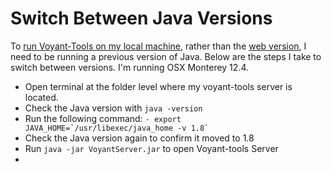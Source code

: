 # Switch Between Java Versions

To [run Voyant-Tools on my local machine](https://github.com/voyanttools/VoyantServer), rather than the [web version](https://voyant-tools.org/), I need to be running a previous version of Java. Below are the steps I take to switch between versions. I'm running OSX Monterey 12.4. 

- Open terminal at the folder level where my voyant-tools server is located.
- Check the Java version with `java -version`
- Run the following command: ``` - export JAVA_HOME=`/usr/libexec/java_home -v 1.8` ```
- Check the Java version again to confirm it moved to 1.8
- Run ```java -jar VoyantServer.jar``` to open Voyant-tools Server
- 